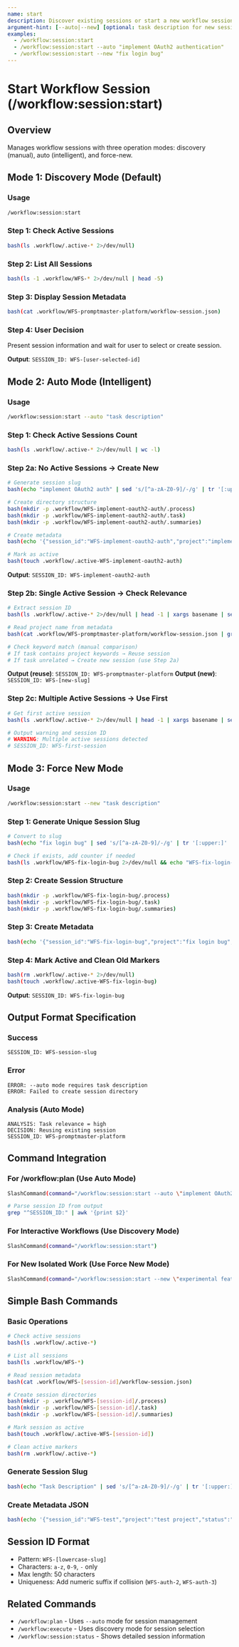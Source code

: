 ```yaml
---
name: start
description: Discover existing sessions or start a new workflow session with intelligent session management
argument-hint: [--auto|--new] [optional: task description for new session]
examples:
  - /workflow:session:start
  - /workflow:session:start --auto "implement OAuth2 authentication"
  - /workflow:session:start --new "fix login bug"
---
```


# Start Workflow Session (/workflow:session:start)

## Overview
Manages workflow sessions with three operation modes: discovery (manual), auto (intelligent), and force-new.

## Mode 1: Discovery Mode (Default)

### Usage
```bash
/workflow:session:start
```

### Step 1: Check Active Sessions
```bash
bash(ls .workflow/.active-* 2>/dev/null)
```

### Step 2: List All Sessions
```bash
bash(ls -1 .workflow/WFS-* 2>/dev/null | head -5)
```

### Step 3: Display Session Metadata
```bash
bash(cat .workflow/WFS-promptmaster-platform/workflow-session.json)
```

### Step 4: User Decision
Present session information and wait for user to select or create session.

**Output**: `SESSION_ID: WFS-[user-selected-id]`

## Mode 2: Auto Mode (Intelligent)

### Usage
```bash
/workflow:session:start --auto "task description"
```

### Step 1: Check Active Sessions Count
```bash
bash(ls .workflow/.active-* 2>/dev/null | wc -l)
```

### Step 2a: No Active Sessions → Create New
```bash
# Generate session slug
bash(echo "implement OAuth2 auth" | sed 's/[^a-zA-Z0-9]/-/g' | tr '[:upper:]' '[:lower:]' | cut -c1-50)

# Create directory structure
bash(mkdir -p .workflow/WFS-implement-oauth2-auth/.process)
bash(mkdir -p .workflow/WFS-implement-oauth2-auth/.task)
bash(mkdir -p .workflow/WFS-implement-oauth2-auth/.summaries)

# Create metadata
bash(echo '{"session_id":"WFS-implement-oauth2-auth","project":"implement OAuth2 auth","status":"planning"}' > .workflow/WFS-implement-oauth2-auth/workflow-session.json)

# Mark as active
bash(touch .workflow/.active-WFS-implement-oauth2-auth)
```

**Output**: `SESSION_ID: WFS-implement-oauth2-auth`

### Step 2b: Single Active Session → Check Relevance
```bash
# Extract session ID
bash(ls .workflow/.active-* 2>/dev/null | head -1 | xargs basename | sed 's/^\.active-//')

# Read project name from metadata
bash(cat .workflow/WFS-promptmaster-platform/workflow-session.json | grep -o '"project":"[^"]*"' | cut -d'"' -f4)

# Check keyword match (manual comparison)
# If task contains project keywords → Reuse session
# If task unrelated → Create new session (use Step 2a)
```

**Output (reuse)**: `SESSION_ID: WFS-promptmaster-platform`
**Output (new)**: `SESSION_ID: WFS-[new-slug]`

### Step 2c: Multiple Active Sessions → Use First
```bash
# Get first active session
bash(ls .workflow/.active-* 2>/dev/null | head -1 | xargs basename | sed 's/^\.active-//')

# Output warning and session ID
# WARNING: Multiple active sessions detected
# SESSION_ID: WFS-first-session
```

## Mode 3: Force New Mode

### Usage
```bash
/workflow:session:start --new "task description"
```

### Step 1: Generate Unique Session Slug
```bash
# Convert to slug
bash(echo "fix login bug" | sed 's/[^a-zA-Z0-9]/-/g' | tr '[:upper:]' '[:lower:]' | cut -c1-50)

# Check if exists, add counter if needed
bash(ls .workflow/WFS-fix-login-bug 2>/dev/null && echo "WFS-fix-login-bug-2" || echo "WFS-fix-login-bug")
```

### Step 2: Create Session Structure
```bash
bash(mkdir -p .workflow/WFS-fix-login-bug/.process)
bash(mkdir -p .workflow/WFS-fix-login-bug/.task)
bash(mkdir -p .workflow/WFS-fix-login-bug/.summaries)
```

### Step 3: Create Metadata
```bash
bash(echo '{"session_id":"WFS-fix-login-bug","project":"fix login bug","status":"planning"}' > .workflow/WFS-fix-login-bug/workflow-session.json)
```

### Step 4: Mark Active and Clean Old Markers
```bash
bash(rm .workflow/.active-* 2>/dev/null)
bash(touch .workflow/.active-WFS-fix-login-bug)
```

**Output**: `SESSION_ID: WFS-fix-login-bug`

## Output Format Specification

### Success
```
SESSION_ID: WFS-session-slug
```

### Error
```
ERROR: --auto mode requires task description
ERROR: Failed to create session directory
```

### Analysis (Auto Mode)
```
ANALYSIS: Task relevance = high
DECISION: Reusing existing session
SESSION_ID: WFS-promptmaster-platform
```

## Command Integration

### For /workflow:plan (Use Auto Mode)
```bash
SlashCommand(command="/workflow:session:start --auto \"implement OAuth2 authentication\"")

# Parse session ID from output
grep "^SESSION_ID:" | awk '{print $2}'
```

### For Interactive Workflows (Use Discovery Mode)
```bash
SlashCommand(command="/workflow:session:start")
```

### For New Isolated Work (Use Force New Mode)
```bash
SlashCommand(command="/workflow:session:start --new \"experimental feature\"")
```

## Simple Bash Commands

### Basic Operations
```bash
# Check active sessions
bash(ls .workflow/.active-*)

# List all sessions
bash(ls .workflow/WFS-*)

# Read session metadata
bash(cat .workflow/WFS-[session-id]/workflow-session.json)

# Create session directories
bash(mkdir -p .workflow/WFS-[session-id]/.process)
bash(mkdir -p .workflow/WFS-[session-id]/.task)
bash(mkdir -p .workflow/WFS-[session-id]/.summaries)

# Mark session as active
bash(touch .workflow/.active-WFS-[session-id])

# Clean active markers
bash(rm .workflow/.active-*)
```

### Generate Session Slug
```bash
bash(echo "Task Description" | sed 's/[^a-zA-Z0-9]/-/g' | tr '[:upper:]' '[:lower:]' | cut -c1-50)
```

### Create Metadata JSON
```bash
bash(echo '{"session_id":"WFS-test","project":"test project","status":"planning"}' > .workflow/WFS-test/workflow-session.json)
```

## Session ID Format
- Pattern: `WFS-[lowercase-slug]`
- Characters: `a-z`, `0-9`, `-` only
- Max length: 50 characters
- Uniqueness: Add numeric suffix if collision (`WFS-auth-2`, `WFS-auth-3`)

## Related Commands
- `/workflow:plan` - Uses `--auto` mode for session management
- `/workflow:execute` - Uses discovery mode for session selection
- `/workflow:session:status` - Shows detailed session information